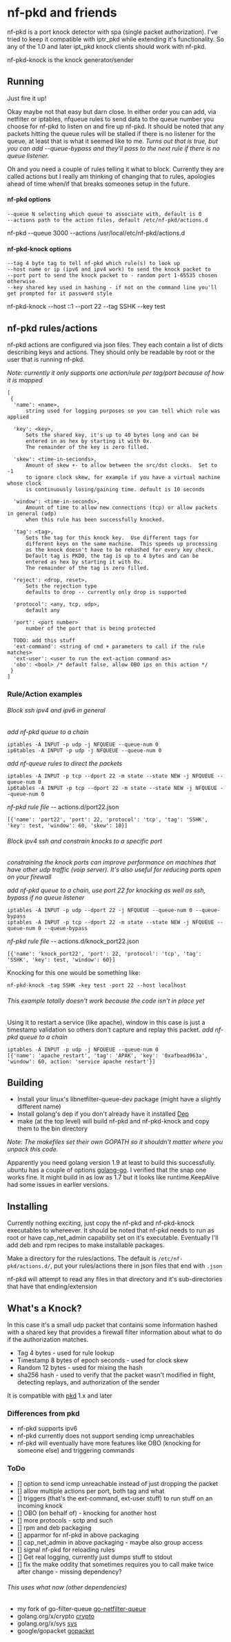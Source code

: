 # nf-pkd and friends

nf-pkd is a port knock detector with spa (single packet authorization).  I've tried to keep it compatible with iptr\_pkd while extending it's functionality. So any of the 1.0 and later ipt\_pkd knock clients should work with nf-pkd.

nf-pkd-knock is the knock generator/sender

## Running

Just fire it up!

Okay maybe not that easy but darn close.  In either order you can add, via netfilter or iptables, nfqueue rules to send data to the queue number you choose for nf-pkd to listen on and fire up nf-pkd.  It should be noted that any packets hitting the queue rules will be stalled if there is no listener for the queue, at least that is what it seemed like to me. *Turns out that is true, but you can add --queue-bypass and they'll pass to the next rule if there is no queue listener.*

Oh and you need a couple of rules telling it what to block.  Currently they are called actions but I really am thinking of changing that to rules, apologies ahead of time when/if that breaks someones setup in the future.

#### nf-pkd options
```
--queue N selecting which queue to associate with, default is 0
--actions path to the action files, default /etc/nf-pkd/actions.d
 ```
 nf-pkd --queue 3000 --actions /usr/local/etc/nf-pkd/actions.d

#### nf-pkd-knock options
```
--tag 4 byte tag to tell nf-pkd which rule(s) to look up
--host name or ip (ipv6 and ipv4 work) to send the knock packet to
--port port to send the knock packet to - random port 1-65535 chosen otherwise
--key shared key used in hashing - if not on the command line you'll get prompted for it password style
 ```

  nf-pkd-knock --host ::1 --port 22 --tag SSHK --key test

## nf-pkd rules/actions
nf-pkd actions are configured via json files.  They each contain a list of dicts describing keys and actions.
They should only be readable by root or the user that is running nf-pkd.

*Note: currently it only supports one action/rule per tag/port because of how it is mapped*
```
[
 {
  'name': <name>,
      string used for logging purposes so you can tell which rule was applied

  'key': <key>,
      Sets the shared key, it's up to 40 bytes long and can be
      entered in as hex by starting it with 0x.
      The remainder of the key is zero filled.

  'skew': <time-in-secionds>,
      Amount of skew +- to allow between the src/dst clocks.  Set to -1
      to ignore clock skew, for example if you have a virtual machine whose clock
      is continuously losing/gaining time. default is 10 seconds

  'window': <time-in-seconds>,
      Amount of time to allow new connections (tcp) or allow packets in general (udp)
      when this rule has been successfully knocked.

  'tag': <tag>,
      Sets the tag for this knock key.  Use different tags for
      different keys on the same machine.  This speeds up processing
      as the knock doesn't have to be rehashed for every key check.
      Default tag is PKD0, the tag is up to 4 bytes and can be
      entered as hex by starting it with 0x.
      The remainder of the tag is zero filled.

  'reject': <drop, reset>,
      Sets the rejection type
      defaults to drop -- currently only drop is supported

  'protocol': <any, tcp, udp>,
      default any

  'port': <port number>
      number of the port that is being protected

  TODO: add this stuff
  'ext-command': <string of cmd + parameters to call if the rule matches>
  'ext-user': <user to run the ext-action command as>
  'obo': <bool> /* default false, allow OBO ips on this action */
 }
]
```
### Rule/Action examples
###### Block ssh ipv4 and ipv6 in general
*add nf-pkd queue to a chain*
```
iptables -A INPUT -p udp -j NFQUEUE --queue-num 0
ip6tables -A INPUT -p udp -j NFQUEUE --queue-num 0
```
*add nf-queue rules to direct the packets*
```
iptables -A INPUT -p tcp --dport 22 -m state --state NEW -j NFQUEUE --queue-num 0
ip6tables -A INPUT -p tcp --dport 22 -m state --state NEW -j NFQUEUE --queue-num 0
```
*nf-pkd rule file* -- actions.d/port22.json
```
[{'name': 'port22', 'port': 22, 'protocol': 'tcp', 'tag': 'SSHK', 'key': test, 'window': 60, 'skew': 10}]
```

###### Block ipv4 ssh and constrain knocks to a specific port
*constraining the knock ports can improve performance on machines that have other udp traffic (voip server).
It's also useful for reducing ports open on your firewall*

*add nf-pkd queue to a chain, use port 22 for knocking as well as ssh, bypass if no queue listener*
```
iptables -A INPUT -p udp --dport 22 -j NFQUEUE --queue-num 0 --queue-bypass
iptables -A INPUT -p tcp --dport 22 -m state --state NEW -j NFQUEUE --queue-num 0 --queue-bypass
```
*nf-pkd rule file* -- actions.d/knock_port22.json
```
[{'name': 'knock_port22', 'port': 22, 'protocol': 'tcp', 'tag': 'SSHK', 'key': test, 'window': 60}]
```
Knocking for this one would be something like:

 `nf-pkd-knock -tag SSHK -key test -port 22 --host localhost`


###### This example totally doesn't work because the code isn't in place yet
Using it to restart a service (like apache), window in this case is just a timestamp validation so others don't capture and replay this packet.
*add nf-pkd queue to a chain*
```
iptables -A INPUT -p udp -j NFQUEUE --queue-num 0
[{'name': 'apache_restart', 'tag': 'APAK', 'key': '0xafbead963a', 'window': 60, action: 'service apache restart'}]
```


## Building
* Install your linux's libnetfilter-queue-dev package (might have a slightly different name)
* Install golang's dep if you don't already have it installed [Dep](https://github.com/golang/dep)
* make (at the top level) will build nf-pkd and nf-pkd-knock and copy them to the bin directory

*Note: The makefiles set their own GOPATH so it shouldn't matter where you unpack this code.*

Apparently you need golang version 1.9 at least to build this successfully.  ubuntu has a couple of options [golang-go](https://github.com/golang/go/wiki/Ubuntu).  I verified that the snap one works fine.  It might build in as low as 1.7 but it looks like runtime.KeepAlive had some issues in earlier versions.

## Installing
Currently nothing exciting, just copy the nf-pkd and nf-pkd-knock executables to whereever.  It should be noted that nf-pkd needs to run as root or have cap_net_admin capability set on it's executable.  Eventually I'll add deb and rpm recipes to make installable packages.

Make a directory for the rules/actions. The default is `/etc/nf-pkd/actions.d/`, put your rules/actions there in json files that end with `.json`

nf-pkd will attempt to read any files in that directory and it's sub-directories that have that ending/extension

## What's a Knock?

In this case it's a small udp packet that contains some information hashed with a shared key that provides a firewall filter information about what to do if the authorization matches.

* Tag 4 bytes - used for rule lookup
* Timestamp 8 bytes of epoch seconds - used for clock skew
* Random 12 bytes - used for mixing the hash
* sha256 hash - used to verify that the packet wasn't modified in flight, detecting replays, and authorization of the sender

It is compatible with [pkd](https://github.com/estabroo/pkd) 1.x and later

### Differences from pkd
* nf-pkd supports ipv6
* nf-pkd currently does not support sending icmp unreachables
* nf-pkd will eventually have more features like OBO (knocking for someone else) and triggering commands

### ToDo
- [] option to send icmp unreachable instead of just dropping the packet
- [] allow multiple actions per port, both tag and what
- [] triggers (that's the ext-command, ext-user stuff) to run stuff on an incoming knock
- [] OBO (on behalf of) - knocking for another host
- [] more protocols - sctp and such
- [] rpm and deb packaging
- [] apparmor for nf-pkd in above packaging
- [] cap_net_admin in above packaging - maybe also group access
- [] signal nf-pkd for reloading rules
- [] Get real logging, currently just dumps stuff to stdout
- [] fix the make oddity that sometimes requires you to call make twice after change - missing dependency?

###### This uses what now (other dependencies)
* my fork of go-filter-queue [go-netfilter-queue](https://github.com/AkihiroSuda/go-netfilter-queue)
* golang.org/x/crypto [crypto](https://godoc.org/golang.org/x/crypto)
* golang.org/x/sys [sys](https://godoc.org/golang.org/x/sys)
* google/gopacket [gopacket](https://github.com/google/gopacket/)
